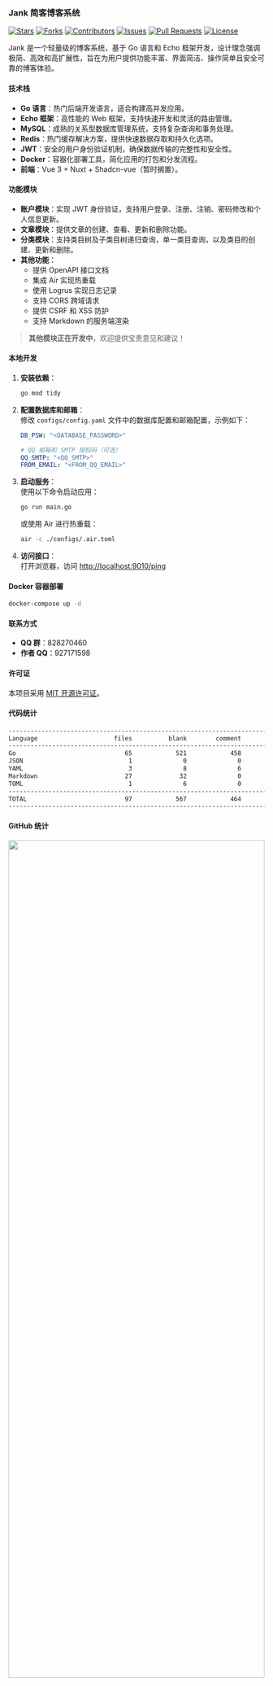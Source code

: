 ### Jank 简客博客系统

[![Stars](https://img.shields.io/github/stars/Done-0/Jank?style=social)](https://github.com/Done-0/Jank)
[![Forks](https://img.shields.io/github/forks/Done-0/Jank?style=social)](https://github.com/Done-0/Jank/fork)
[![Contributors](https://img.shields.io/github/contributors/Done-0/Jank)](https://github.com/Done-0/Jank/graphs/contributors)
[![Issues](https://img.shields.io/github/issues/Done-0/Jank)](https://github.com/Done-0/Jank/issues)
[![Pull Requests](https://img.shields.io/github/issues-pr/Done-0/Jank)](https://github.com/Done-0/Jank/pulls)
[![License](https://img.shields.io/github/license/Done-0/Jank)](https://github.com/Done-0/Jank/blob/main/LICENSE)

Jank 是一个轻量级的博客系统，基于 Go 语言和 Echo 框架开发，设计理念强调极简、高效和高扩展性，旨在为用户提供功能丰富、界面简洁、操作简单且安全可靠的博客体验。

#### 技术栈

- **Go 语言**：热门后端开发语言，适合构建高并发应用。
- **Echo 框架**：高性能的 Web 框架，支持快速开发和灵活的路由管理。
- **MySQL**：成熟的关系型数据库管理系统，支持复杂查询和事务处理。
- **Redis**：热门缓存解决方案，提供快速数据存取和持久化选项。
- **JWT**：安全的用户身份验证机制，确保数据传输的完整性和安全性。
- **Docker**：容器化部署工具，简化应用的打包和分发流程。
- **前端**：Vue 3 + Nuxt + Shadcn-vue（暂时搁置）。

#### 功能模块

- **账户模块**：实现 JWT 身份验证，支持用户登录、注册、注销、密码修改和个人信息更新。
- **文章模块**：提供文章的创建、查看、更新和删除功能。
- **分类模块**：支持类目树及子类目树递归查询，单一类目查询，以及类目的创建、更新和删除。
- **其他功能**：
  - 提供 OpenAPI 接口文档
  - 集成 Air 实现热重载
  - 使用 Logrus 实现日志记录
  - 支持 CORS 跨域请求
  - 提供 CSRF 和 XSS 防护
  - 支持 Markdown 的服务端渲染

> **其他模块正在开发中**，欢迎提供宝贵意见和建议！

#### 本地开发

1. **安装依赖**：

   ```bash
   go mod tidy
   ```

2. **配置数据库和邮箱**：  
   修改 `configs/config.yaml` 文件中的数据库配置和邮箱配置，示例如下：

   ```yaml
   DB_PSW: "<DATABASE_PASSWORD>"

   # QQ 邮箱和 SMTP 授权码（可选）
   QQ_SMTP: "<QQ_SMTP>"
   FROM_EMAIL: "<FROM_QQ_EMAIL>"
   ```

3. **启动服务**：  
   使用以下命令启动应用：

   ```bash
   go run main.go
   ```

   或使用 Air 进行热重载：

   ```bash
   air -c ./configs/.air.toml
   ```

4. **访问接口**：  
   打开浏览器，访问 [http://localhost:9010/ping](http://localhost:9010/ping)

#### Docker 容器部署

```bash
docker-compose up -d
```

#### 联系方式

- **QQ 群**：828270460
- **作者 QQ**：927171598

#### 许可证

本项目采用 [MIT 开源许可证](https://opensource.org/licenses/MIT)。

#### 代码统计

```bash
-------------------------------------------------------------------------------
Language                     files          blank        comment           code
-------------------------------------------------------------------------------
Go                              65            521            458           3857
JSON                             1              0              0           1456
YAML                             3              8              6            986
Markdown                        27             32              0             98
TOML                             1              6              0             36
-------------------------------------------------------------------------------
TOTAL                           97            567            464           6433
-------------------------------------------------------------------------------
```

#### GitHub 统计

<img src="https://github-readme-stats.vercel.app/api?username=Done-0&show_icons=true&hide_title=true&theme=radical" width="100%" height="65%">

#### 增长趋势

<img src="https://api.star-history.com/svg?repos=Done-0/Jank&type=timeline" width="100%" height="65%">
